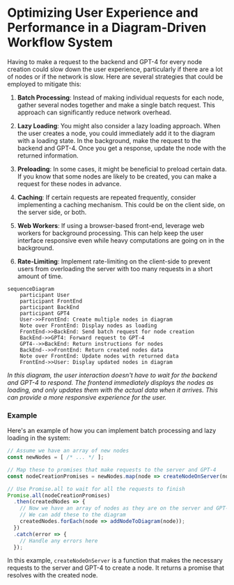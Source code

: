 # **Optimizing User Experience and Performance in a Diagram-Driven Workflow System**

Having to make a request to the backend and GPT-4 for every node creation could slow down the user experience, particularly if there are a lot of nodes or if the network is slow. Here are several strategies that could be employed to mitigate this:

1. **Batch Processing**: Instead of making individual requests for each node, gather several nodes together and make a single batch request. This approach can significantly reduce network overhead.

2. **Lazy Loading**: You might also consider a lazy loading approach. When the user creates a node, you could immediately add it to the diagram with a loading state. In the background, make the request to the backend and GPT-4. Once you get a response, update the node with the returned information.

3. **Preloading**: In some cases, it might be beneficial to preload certain data. If you know that some nodes are likely to be created, you can make a request for these nodes in advance.

4. **Caching**: If certain requests are repeated frequently, consider implementing a caching mechanism. This could be on the client side, on the server side, or both.

5. **Web Workers**: If using a browser-based front-end, leverage web workers for background processing. This can help keep the user interface responsive even while heavy computations are going on in the background.

6. **Rate-Limiting**: Implement rate-limiting on the client-side to prevent users from overloading the server with too many requests in a short amount of time.

```mermaid
sequenceDiagram
    participant User
    participant FrontEnd
    participant BackEnd
    participant GPT4
    User->>FrontEnd: Create multiple nodes in diagram
    Note over FrontEnd: Display nodes as loading
    FrontEnd->>BackEnd: Send batch request for node creation
    BackEnd->>GPT4: Forward request to GPT-4
    GPT4-->>BackEnd: Return instructions for nodes
    BackEnd-->>FrontEnd: Return created nodes data
    Note over FrontEnd: Update nodes with returned data
    FrontEnd->>User: Display updated nodes in diagram
```

*In this diagram, the user interaction doesn't have to wait for the backend and GPT-4 to respond. The frontend immediately displays the nodes as loading, and only updates them with the actual data when it arrives. This can provide a more responsive experience for the user.*

###  Example

Here's an example of how you can implement batch processing and lazy loading in the system:

```javascript
// Assume we have an array of new nodes
const newNodes = [ /* ... */ ];

// Map these to promises that make requests to the server and GPT-4
const nodeCreationPromises = newNodes.map(node => createNodeOnServer(node));

// Use Promise.all to wait for all the requests to finish
Promise.all(nodeCreationPromises)
  .then(createdNodes => {
    // Now we have an array of nodes as they are on the server and GPT-4
    // We can add these to the diagram
    createdNodes.forEach(node => addNodeToDiagram(node));
  })
  .catch(error => {
    // Handle any errors here
  });
```

In this example, `createNodeOnServer` is a function that makes the necessary requests to the server and GPT-4 to create a node. It returns a promise that resolves with the created node.